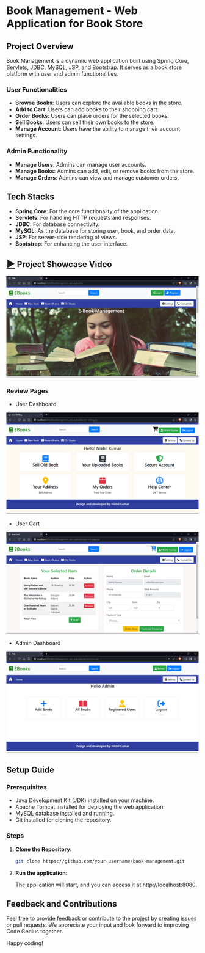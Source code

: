 # Book Management - Web Application for Book Store

## Project Overview

Book Management is a dynamic web application built using Spring Core, Servlets, JDBC, MySQL, JSP, and Bootstrap. It serves as a book store platform with user and admin functionalities.

### User Functionalities

- **Browse Books**: Users can explore the available books in the store.
- **Add to Cart**: Users can add books to their shopping cart.
- **Order Books**: Users can place orders for the selected books.
- **Sell Books**: Users can sell their own books to the store.
- **Manage Account**: Users have the ability to manage their account settings.

### Admin Functionality

- **Manage Users**: Admins can manage user accounts.
- **Manage Books**: Admins can add, edit, or remove books from the store.
- **Manage Orders**: Admins can view and manage customer orders.

## Tech Stacks

- **Spring Core**: For the core functionality of the application.
- **Servlets**: For handling HTTP requests and responses.
- **JDBC**: For database connectivity.
- **MySQL**: As the database for storing user, book, and order data.
- **JSP**: For server-side rendering of views.
- **Bootstrap**: For enhancing the user interface.

## [<font size="5">&#9654;</font>](https://drive.google.com/file/d/1lRIF1tDP3QejpNM71Y9y1D8MEclYbkiw/view?usp=drive_link) Project Showcase Video

[![Book Management Showcase](/BookManagement/src/main/webapp/img/home.png)](https://drive.google.com/file/d/1lRIF1tDP3QejpNM71Y9y1D8MEclYbkiw/view?usp=drive_link)

### Review Pages
- User  Dashboard

![User Dashboard](/BookManagement/src/main/webapp/img/user.png)

- User Cart

![User Cart](/BookManagement/src/main/webapp/img/cart.png)

- Admin Dashboard

![Admin Dashboard](/BookManagement/src/main/webapp/img/admin.png)

## Setup Guide

### Prerequisites

- Java Development Kit (JDK) installed on your machine.
- Apache Tomcat installed for deploying the web application.
- MySQL database installed and running.
- Git installed for cloning the repository.

### Steps

1. **Clone the Repository:**

   ```bash
   git clone https://github.com/your-username/book-management.git

2. **Run the application:**

   The application will start, and you can access it at http://localhost:8080.

## Feedback and Contributions

Feel free to provide feedback or contribute to the project by creating issues or pull requests. We appreciate your input and look forward to improving Code Genius together.

Happy coding!